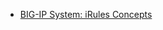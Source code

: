 -   [BIG-IP System: iRules
    Concepts](<https://support.f5.com/kb/en-us/products/big-ip_ltm/manuals/product/bigip-system-irules-concepts-11-6-0.html>)
